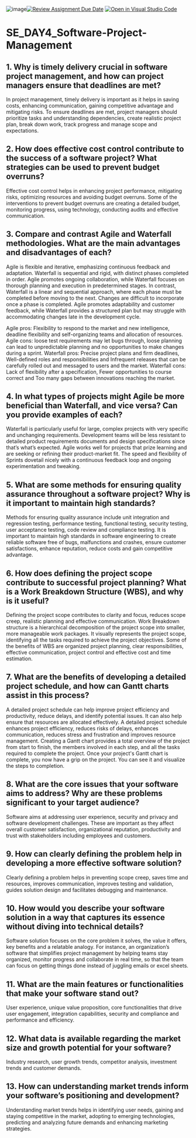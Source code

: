 ![image](https://github.com/user-attachments/assets/9ff93b00-5024-4f92-8807-a1f9d2cd144e)[![Review Assignment Due Date](https://classroom.github.com/assets/deadline-readme-button-22041afd0340ce965d47ae6ef1cefeee28c7c493a6346c4f15d667ab976d596c.svg)](https://classroom.github.com/a/9pw6JKcu)
[![Open in Visual Studio Code](https://classroom.github.com/assets/open-in-vscode-2e0aaae1b6195c2367325f4f02e2d04e9abb55f0b24a779b69b11b9e10269abc.svg)](https://classroom.github.com/online_ide?assignment_repo_id=18485573&assignment_repo_type=AssignmentRepo)
# SE_DAY4_Software-Project-Management
## 1. Why is timely delivery crucial in software project management, and how can project managers ensure that deadlines are met?

In project management, timely delivery is important as it helps in saving costs, enhancing communication, gaining competitive advantage and mitigating risks. To ensure deadlines are met, project managers should prioritize tasks and understanding dependencies, create realistic project plan, break down work, track progress and manage scope and expectations. 


## 2. How does effective cost control contribute to the success of a software project? What strategies can be used to prevent budget overruns?

Effective cost control helps in enhancing project performance, mitigating risks, optimizing resources and avoiding budget overruns. Some of the interventions to prevent budget overruns are creating a detailed budget, monitoring progress, using technology, conducting audits and effective communication. 


## 3. Compare and contrast Agile and Waterfall methodologies. What are the main advantages and disadvantages of each?

Agile is flexible and iterative, emphasizing continuous feedback and adaptation. Waterfall is sequential and rigid, with distinct phases completed in order. Agile promotes ongoing collaboration, while Waterfall focuses on thorough planning and execution in predetermined stages. In contrast, Waterfall is a linear and sequential approach, where each phase must be completed before moving to the next. Changes are difficult to incorporate once a phase is completed. Agile promotes adaptability and customer feedback, while Waterfall provides a structured plan but may struggle with accommodating changes late in the development cycle.

Agile pros: Flexibility to respond to the market and new intelligence, deadline flexibility and self-organizing teams and allocation of resources.
Agile cons: loose test requirements may let bugs through, loose planning can lead to unpredictable planning and no opportunities to make changes during a sprint. 
Waterfall pros: Precise project plans and firm deadlines, Well-defined roles and responsibilities and Infrequent releases that can be carefully rolled out and messaged to users and the market. 
Waterfall cons: Lack of flexibility after a specification, Fewer opportunities to course correct and Too many gaps between innovations reaching the market. 



## 4. In what types of projects might Agile be more beneficial than Waterfall, and vice versa? Can you provide examples of each?

Waterfall is particularly useful for large, complex projects with very specific and unchanging requirements. Development teams will be less resistant to detailed product requirements documents and design specifications since that’s what’s expected.
Agile works well for projects that prize learning and are seeking or refining their product-market fit. The speed and flexibility of Sprints dovetail nicely with a continuous feedback loop and ongoing experimentation and tweaking.



## 5. What are some methods for ensuring quality assurance throughout a software project? Why is it important to maintain high standards?

Methods for ensuring quality assurance include unit integration and regression testing, performance testing, functional testing, security testing, user acceptance testing, code review and compliance testing. It is important to maintain high standards in software engineering to create reliable software free of bugs, malfunctions and crashes, ensure customer satisfactions, enhance reputation, reduce costs and gain competitive advantage. 


## 6. How does defining the project scope contribute to successful project planning? What is a Work Breakdown Structure (WBS), and why is it useful?


Defining the project scope contributes to clarity and focus, reduces scope creep, realistic planning and effective communication. 
Work Breakdown structure is a hierarchical decomposition of the project scope into smaller, more manageable work packages. It visually represents the project scope, identifying all the tasks required to achieve the project objectives. Some of the benefits of WBS are organized project planning, clear responsibilities, effective communication, project control and effective cost and time estimation. 



## 7. What are the benefits of developing a detailed project schedule, and how can Gantt charts assist in this process?

A detailed project schedule can help improve project efficiency and productivity, reduce delays, and identify potential issues. It can also help ensure that resources are allocated effectively. A detailed project schedule enhances project efficiency, reduces risks of delays, enhances communication, reduces stress and frustration and improves resource management. 
Creating a Gantt chart provides a total overview of the project from start to finish, the members involved in each step, and all the tasks required to complete the project. Once your project's Gantt chart is complete, you now have a grip on the project. You can see it and visualize the steps to completion.


## 8. What are the core issues that your software aims to address? Why are these problems significant to your target audience?

Software aims at addressing user experience, security and privacy and software development challenges. These are important as they affect overall customer satisfaction, organizational reputation, productivity and trust with stakeholders including employees and customers. 
## 9. How can clearly defining the problem help in developing a more effective software solution?

Clearly defining a problem helps in preventing scope creep, saves time and resources, improves communication, improves testing and validation, guides solution design and facilitates debugging and maintenance. 


## 10. How would you describe your software solution in a way that captures its essence without diving into technical details?

Software solution focuses on the core problem it solves, the value it offers, key benefits and a relatable analogy.  For instance, an organization’s software that simplifies project management by helping teams stay organized, monitor progress and collaborate in real time, so that the team can focus on getting things done instead of juggling emails or excel sheets. 


## 11. What are the main features or functionalities that make your software stand out?

User experience, unique value proposition, core functionalities that drive user engagement, integration capabilities, security and compliance and performance and efficiency. 


## 12. What data is available regarding the market size and growth potential for your software?

Industry research, user growth trends, competitor analysis, investment trends and customer demands. 


## 13. How can understanding market trends inform your software’s positioning and development?

Understanding market trends helps in identifying user needs, gaining and staying competitive in the market, adopting to emerging technologies, predicting and analyzing future demands and enhancing marketing strategies. 
